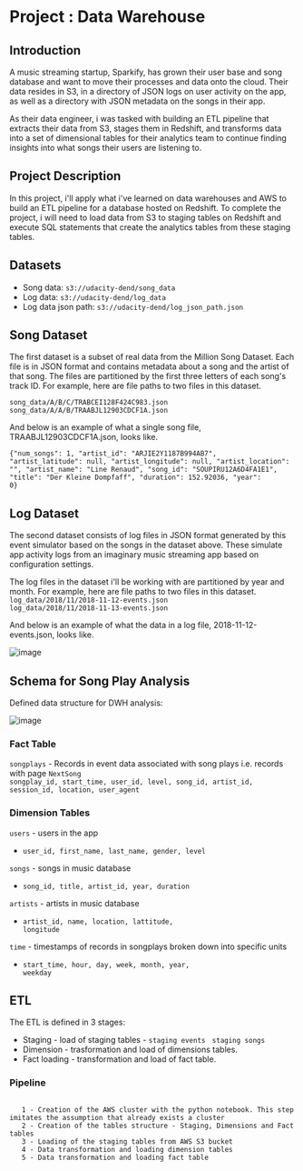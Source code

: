 # Project : Data Warehouse

## Introduction
A music streaming startup, Sparkify, has grown their user base and song database and want to move their processes and data onto the cloud. Their data resides in S3, in a directory of JSON logs on user activity on the app, as well as a directory with JSON metadata on the songs in their app.

As their data engineer, i was tasked with building an ETL pipeline that extracts their data from S3, stages them in Redshift, and transforms data into a set of dimensional tables for their analytics team to continue finding insights into what songs their users are listening to. 

## Project Description
In this project, i'll apply what i've learned on data warehouses and AWS to build an ETL pipeline for a database hosted on Redshift. To complete the project, i will need to load data from S3 to staging tables on Redshift and execute SQL statements that create the analytics tables from these staging tables.

## Datasets
* Song data: <code>s3://udacity-dend/song_data</code>
* Log data: <code>s3://udacity-dend/log_data</code>
* Log data json path: <code>s3://udacity-dend/log_json_path.json</code>

## Song Dataset
The first dataset is a subset of real data from the Million Song Dataset. Each file is in JSON format and contains metadata about a song and the artist of that song. The files are partitioned by the first three letters of each song's track ID. For example, here are file paths to two files in this dataset.

<code>song_data/A/B/C/TRABCEI128F424C983.json</code></br>
<code>song_data/A/A/B/TRAABJL12903CDCF1A.json</code>

And below is an example of what a single song file, TRAABJL12903CDCF1A.json, looks like.

<code>{"num_songs": 1, "artist_id": "ARJIE2Y1187B994AB7", "artist_latitude": null, "artist_longitude": null, "artist_location": "", "artist_name": "Line Renaud", "song_id": "SOUPIRU12A6D4FA1E1", "title": "Der Kleine Dompfaff", "duration": 152.92036, "year": 0}</code>

## Log Dataset
The second dataset consists of log files in JSON format generated by this event simulator based on the songs in the dataset above. These simulate app activity logs from an imaginary music streaming app based on configuration settings.

The log files in the dataset i'll be working with are partitioned by year and month. For example, here are file paths to two files in this dataset.
<code>log_data/2018/11/2018-11-12-events.json</code></br>
<code>log_data/2018/11/2018-11-13-events.json</code>

And below is an example of what the data in a log file, 2018-11-12-events.json, looks like.

![image](https://user-images.githubusercontent.com/24605851/198902466-22cabcd9-2b88-4ea4-bbc0-e47a4cb11564.png)

## Schema for Song Play Analysis
Defined data structure for DWH analysis:

![image](https://user-images.githubusercontent.com/24605851/198902913-ac0d5a59-1438-4824-884c-92e73cc24bf5.png)

### Fact Table
<code>songplays</code> - Records in event data associated with song plays i.e. records with page <code>NextSong</code></br>
<code>songplay_id, start_time, user_id, level, song_id, artist_id, session_id, location, user_agent</code>

### Dimension Tables
<code>users</code> - users in the app</br>
* <code>user_id, first_name, last_name, gender, level</code></br>

<code>songs</code> - songs in music database</br>
* <code>song_id, title, artist_id, year, duration</code></br>

<code>artists</code> - artists in music database</br>
* <code>artist_id, name, location, lattitude, longitude</code></br>

<code>time</code> - timestamps of records in songplays broken down into specific units</br>
* <code>start_time, hour, day, week, month, year, weekday</code></br>

## ETL
The ETL is defined in 3 stages:
* Staging      - load of staging tables - <code>staging events</code> &nbsp; <code>staging songs</code>
* Dimension    - trasformation and load of dimensions tables.
* Fact loading - transformation and load of fact table.

### Pipeline
<code>
   1 - Creation of the AWS cluster with the python notebook. This step imitates the assumption that already exists a cluster
   2 - Creation of the tables structure - Staging, Dimensions and Fact tables 
   3 - Loading of the staging tables from AWS S3 bucket
   4 - Data transformation and loading dimension tables
   5 - Data transformation and loading fact table
</code>
